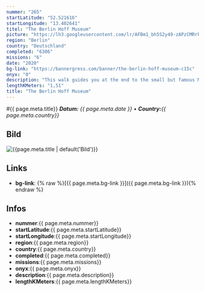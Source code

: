 ```yaml
---
nummer: "265"
startLatitude: "52.521616"
startLongitude: "13.402641"
titel: "The Berlin Hoff Museum"
picture: "https://lh3.googleusercontent.com/lr/AFBm1_bh5S2y49-zAPzCMRrkF6-y7SlIWVTivkk3uKHjsouj6z2SW1viOFgwPU6AjKtKIMP6Txtl2MI7n0N93SpdT4h22okLmdpj8wRwHIlz-KCdCO5OKDcJe8G9bTAIerA47vxI9M3z2mGLMQIy_gCUGi3U2XYx9SJSB1g93gW_o7Lw2erRvyH6qMUGK0VA-v8D6mKqsx0Uip0uRSRXfBuRfPKRy8vRqzZAzI-qNbDro3sY7R45OrVwbgQE2BNOtSbi7eIwyQszfy7ghFhOfuI2Ml7ZuzFbRGiJ1_Wi04KT_d4Jtdmq6-OTgGlcbPDc_pwRZxHxvR8x-wes7DMy-TXFi2VCL8rdROutrWMgxRPKsToKpDshbR_v1IB1gp28MyVcEjSC6B5FBhLrBtfLvkBOAFAcGC3yALJii6xfgEoOulrZ9l4eozoKsH0qBhfQWmrpmzNbe4l00UHxOasjqgnDObntn-jT_99adpAHvHILG6H77kJS-l0DUXe04_QHJWUiOx7NY-N2WYnJpQ7gng4ZYFZJGL7IHXeKltQ2DSZMJndgB0SAnujwlmwqXjQWLUoeQj3bhhJ_MGNyg112m_kApsipiyorq8rQTXzFMgo65s1tyLNfWtIRRUIfYhOygq-cjRsqzbm1Lo-fBNUOyxvJqqYPNsx_9fhGpzCmWroQebcL0K_YkcSyAUiwE3FyC6_4QGChmZ5lHHQsUoAJPjKJDducwsUPq16FZ9MfWl3NFFt_pLClCCUQdynjdQzx5Sq9TTG5b9aPQKBIBV2944lJXDmyLFfcbuvHV5gwKW-8ruPurYw2UGzxDzQ9WRXZZ-ctWLb4-sWkQ7B0jfrjk95fzCxG3ZyPyhc"
region: "Berlin"
country: "Deutschland"
completed: "6306"
missions: "6"
date: "2020"
bg-link: "https://bannergress.com/banner/the-berlin-hoff-museum-c15c"
onyx: "0"
description: "This walk guides you at the end to the small but famous Museum of the Hoff. Its located in Mitte close to Rosenthaler Platz."
lengthKMeters: "1,51"
title: "The Berlin Hoff Museum"
---
```


#{{ page.meta.title}}
_**Datum:** {{ page.meta.date }} • **Country:**{{ page.meta.country}}_

## Bild
![{{page.meta.title | default('Bild')}}]({{page.meta.picture}})

## Links
- **bg-link**: {% raw %}[{{ page.meta.bg-link }}]({{ page.meta.bg-link }}){% endraw %}

## Infos
- **nummer**:{{ page.meta.nummer}}
- **startLatitude**:{{ page.meta.startLatitude}}
- **startLongitude**:{{ page.meta.startLongitude}}
- **region**:{{ page.meta.region}}
- **country**:{{ page.meta.country}}
- **completed**:{{ page.meta.completed}}
- **missions**:{{ page.meta.missions}}
- **onyx**:{{ page.meta.onyx}}
- **description**:{{ page.meta.description}}
- **lengthKMeters**:{{ page.meta.lengthKMeters}}

